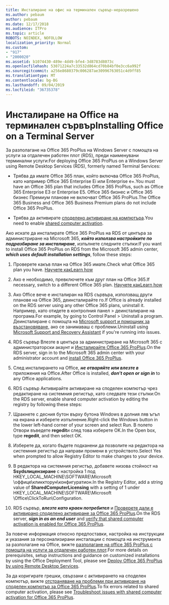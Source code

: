 ```yaml
---
title: Инсталиране на офис на терминален сървър-неразрешено
ms.author: pebaum
author: pebaum
ms.date: 12/17/2018
ms.audience: ITPro
ms.topic: article
ROBOTS: NOINDEX, NOFOLLOW
localization_priority: Normal
ms.custom:
- "917"
- "2000020"
ms.assetid: b1074430-489e-4d49-bfe4-3d8783d8073c
ms.openlocfilehash: 53071224a7c33532d864cd70b84bf0e3cc6a992f
ms.sourcegitcommit: a256e8680379c006287ae30996763051c4d9ff85
ms.translationtype: MT
ms.contentlocale: bg-BG
ms.lasthandoff: 09/04/2019
ms.locfileid: "36735378"
---
```

# <a name="installing-office-on-a-terminal-server"></a><span data-ttu-id="db707-102">Инсталиране на Office на терминален сървър</span><span class="sxs-lookup"><span data-stu-id="db707-102">Installing Office on a Terminal Server</span></span>

<span data-ttu-id="db707-103">За разполагане на Office 365 ProPlus на Windows Server с помощта на услуги за отдалечен работен плот (RDS), преди наименувани терминални услуги:</span><span class="sxs-lookup"><span data-stu-id="db707-103">For deploying Office 365 ProPlus on a Windows Server using Remote Desktop Services (RDS), formerly named Terminal Services:</span></span>
  
- <span data-ttu-id="db707-104">Трябва да имате Office 365 план, който включва Office 365 ProPlus, като например Office 365 Enterprise Еi или Enterprise е+.</span><span class="sxs-lookup"><span data-stu-id="db707-104">You must have an Office 365 plan that includes Office 365 ProPlus, such as Office 365 Enterprise E3 or Enterprise E5.</span></span> <span data-ttu-id="db707-105">Office 365 бизнес и Office 365 бизнес Премиум планове не включват Office 365 ProPlus.</span><span class="sxs-lookup"><span data-stu-id="db707-105">The Office 365 Business and Office 365 Business Premium plans do not include Office 365 ProPlus.</span></span>

- <span data-ttu-id="db707-106">Трябва да активирате [споделено активиране на компютъра](https://docs.microsoft.com/DeployOffice/overview-of-shared-computer-activation-for-office-365-proplus).</span><span class="sxs-lookup"><span data-stu-id="db707-106">You need to enable [shared computer activation](https://docs.microsoft.com/DeployOffice/overview-of-shared-computer-activation-for-office-365-proplus).</span></span>

<span data-ttu-id="db707-107">Ако искате да инсталирате Office 365 ProPlus на RDS от центъра за администриране на Microsoft 365, ***който използва настройките по подразбиране за инсталиране***, изпълнете следните стъпки:</span><span class="sxs-lookup"><span data-stu-id="db707-107">If you want to install Office 365 ProPlus on RDS from the Microsoft 365 admin center, ***which uses default installation settings***, follow these steps:</span></span>
  
1. <span data-ttu-id="db707-108">Проверете какъв план на Office 365 имате.</span><span class="sxs-lookup"><span data-stu-id="db707-108">Check what Office 365 plan you have.</span></span> [<span data-ttu-id="db707-109">Научете как</span><span class="sxs-lookup"><span data-stu-id="db707-109">Learn how</span></span>](https://docs.microsoft.com/office365/admin/admin-overview/what-subscription-do-i-have)

2. <span data-ttu-id="db707-110">Ако е необходимо, превключете към друг план на Office 365.</span><span class="sxs-lookup"><span data-stu-id="db707-110">If necessary, switch to a different Office 365 plan.</span></span> [<span data-ttu-id="db707-111">Научете как</span><span class="sxs-lookup"><span data-stu-id="db707-111">Learn how</span></span>](https://docs.microsoft.com/office365/admin/subscriptions-and-billing/switch-to-a-different-plan)

3. <span data-ttu-id="db707-112">Ако Office вече е инсталиран на RDS сървъра, използващ други планове на Office 365, деинсталирайте го.</span><span class="sxs-lookup"><span data-stu-id="db707-112">If Office is already installed on the RDS server using any other Office 365 plans, uninstall it.</span></span> <span data-ttu-id="db707-113">Например, като отидете в контролния панел \> деинсталиране на програма.</span><span class="sxs-lookup"><span data-stu-id="db707-113">For example, by going to Control Panel \> Uninstall a program.</span></span> <span data-ttu-id="db707-114">Деинсталиране с помощта на [Microsoft support и помощник за възстановяване,](https://aka.ms/SARA-OfficeUninstall-Alchemy) ако се занимаваш с проблеми.</span><span class="sxs-lookup"><span data-stu-id="db707-114">Uninstall using [Microsoft Support and Recovery Assistant](https://aka.ms/SARA-OfficeUninstall-Alchemy) if you're running into issues.</span></span>

4. <span data-ttu-id="db707-115">RDS сървър Влезте в центъра за администриране на Microsoft 365 с администраторски акаунт и [Инсталирайте Office 365 ProPlus](https://portal.office.com/OLS/MySoftware.aspx).</span><span class="sxs-lookup"><span data-stu-id="db707-115">On the RDS server, sign in to the Microsoft 365 admin center with your administrator account and [install Office 365 ProPlus](https://portal.office.com/OLS/MySoftware.aspx).</span></span>

5. <span data-ttu-id="db707-116">След инсталирането на Office, ***не отваряйте или влезте в*** приложения на Office.</span><span class="sxs-lookup"><span data-stu-id="db707-116">After Office is installed, ***don't open or sign in*** to any Office applications.</span></span>

6. <span data-ttu-id="db707-117">RDS сървър Активирайте активиране на споделен компютър чрез редактиране на системния регистър, като следвате тези стъпки:</span><span class="sxs-lookup"><span data-stu-id="db707-117">On the RDS server, enable shared computer activation by editing the registry by following these steps:</span></span>

1. <span data-ttu-id="db707-118">Щракнете с десния бутон върху бутона Windows в долния ляв ъгъл на екрана и изберете изпълнение.</span><span class="sxs-lookup"><span data-stu-id="db707-118">Right-click the Windows button in the lower left-hand corner of your screen and select Run.</span></span> <span data-ttu-id="db707-119">В полето Отвори въведете **regedit**и след това изберете OK.</span><span class="sxs-lookup"><span data-stu-id="db707-119">In the Open box, type **regedit**, and then select OK.</span></span>

2. <span data-ttu-id="db707-120">Изберете да, когато бъдете подканени да позволите на редактора на системния регистър да направи промени в устройството.</span><span class="sxs-lookup"><span data-stu-id="db707-120">Select Yes when prompted to allow Registry Editor to make changes to your device.</span></span>

3. <span data-ttu-id="db707-121">В редактора на системния регистър, добавете низова стойност на **Ssydsлицензиране** с настройка 1 под HKEY_LOCAL_MACHINE\SOFTWARE\Microsoft \оффице\кликкторун\конфигуратион.</span><span class="sxs-lookup"><span data-stu-id="db707-121">In the Registry Editor, add a string value of **SharedComputerLicensing** with a setting of 1 under HKEY_LOCAL_MACHINE\SOFTWARE\Microsoft \Office\ClickToRun\Configuration.</span></span>

7. <span data-ttu-id="db707-122">RDS сървър, ***влезте като краен потребител*** и [Проверете дали е активирано споделено активиране за Office 365 ProPlus](https://docs.microsoft.com/DeployOffice/troubleshoot-issues-with-shared-computer-activation-for-office-365-proplus#verify-that-activation-for-office-365-proplus-succeeded).</span><span class="sxs-lookup"><span data-stu-id="db707-122">On the RDS server, ***sign in as an end user*** and [verify that shared computer activation is enabled for Office 365 ProPlus](https://docs.microsoft.com/DeployOffice/troubleshoot-issues-with-shared-computer-activation-for-office-365-proplus#verify-that-activation-for-office-365-proplus-succeeded).</span></span>

<span data-ttu-id="db707-123">За повече информация относно предпоставки, настройка на инструкции и указания за персонализирани инсталации с помощта на инструмента за разполагане на Office, вижте [разполагане на office 365 ProPlus с помощта на услуги за отдалечен работен плот](https://docs.microsoft.com/DeployOffice/deploy-office-365-proplus-by-using-remote-desktop-services).</span><span class="sxs-lookup"><span data-stu-id="db707-123">For more details on prerequisites, setup instructions and guidance on customized installations by using the Office Deployment Tool, please see [Deploy Office 365 ProPlus by using Remote Desktop Services](https://docs.microsoft.com/DeployOffice/deploy-office-365-proplus-by-using-remote-desktop-services).</span></span>
  
<span data-ttu-id="db707-124">За да коригирате грешки, свързани с активирането на споделен компютър, вижте [отстраняване на проблеми при активиране на споделен компютър за Office 365 ProPlus](https://docs.microsoft.com/DeployOffice/troubleshoot-issues-with-shared-computer-activation-for-office-365-proplus).</span><span class="sxs-lookup"><span data-stu-id="db707-124">To fix errors related to shared computer activation, please see [Troubleshoot issues with shared computer activation for Office 365 ProPlus](https://docs.microsoft.com/DeployOffice/troubleshoot-issues-with-shared-computer-activation-for-office-365-proplus).</span></span>
  